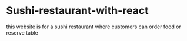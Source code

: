 # Sushi-restaurant-with-react
this website is for a sushi restaurant where customers can order food or reserve table 
